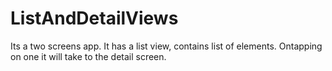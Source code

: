 # ListAndDetailViews

Its a two screens app. It has a list view, contains list of elements. Ontapping on one it will take to the detail screen.
